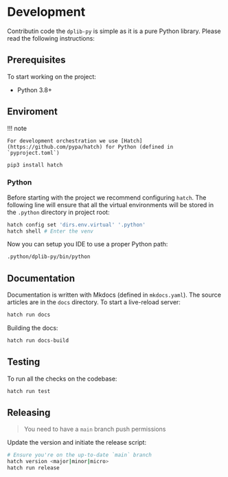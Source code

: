 # Development

Contributin code the `dplib-py` is simple as it is a pure Python library. Please read the following instructions:

## Prerequisites

To start working on the project:

- Python 3.8+

## Enviroment

!!! note

    For development orchestration we use [Hatch](https://github.com/pypa/hatch) for Python (defined in `pyproject.toml`)

```bash
pip3 install hatch
```

### Python

Before starting with the project we recommend configuring `hatch`. The following line will ensure that all the virtual environments will be stored in the `.python` directory in project root:

```bash
hatch config set 'dirs.env.virtual' '.python'
hatch shell # Enter the venv
```

Now you can setup you IDE to use a proper Python path:

```bash
.python/dplib-py/bin/python
```

## Documentation

Documentation is written with Mkdocs (defined in `mkdocs.yaml`). The source articles are in the `docs` directory. To start a live-reload server:

```bash
hatch run docs
```

Building the docs:

```bash
hatch run docs-build
```

## Testing

To run all the checks on the codebase:

```bash
hatch run test
```

## Releasing

> You need to have a `main` branch push permissions

Update the version and initiate the release script:

```bash
# Ensure you're on the up-to-date `main` branch
hatch version <major|minor|micro>
hatch run release
```
